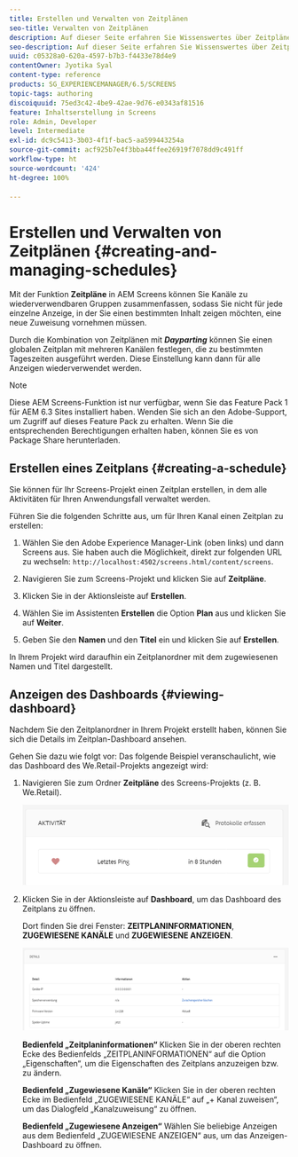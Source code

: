 ```yaml
---
title: Erstellen und Verwalten von Zeitplänen
seo-title: Verwalten von Zeitplänen
description: Auf dieser Seite erfahren Sie Wissenswertes über Zeitpläne. Mit dieser Funktion können Sie Kanäle in wiederverwendbare Gruppen einteilen, sodass Sie nicht für jede einzelne Anzeige, in der Sie einen bestimmten Inhalt zeigen möchten, eine neue Zuweisung vornehmen müssen.
seo-description: Auf dieser Seite erfahren Sie Wissenswertes über Zeitpläne. Mit dieser Funktion können Sie Kanäle in wiederverwendbare Gruppen einteilen, sodass Sie nicht für jede einzelne Anzeige, in der Sie einen bestimmten Inhalt zeigen möchten, eine neue Zuweisung vornehmen müssen.
uuid: c05328a0-620a-4597-b7b3-f4433e78d4e9
contentOwner: Jyotika Syal
content-type: reference
products: SG_EXPERIENCEMANAGER/6.5/SCREENS
topic-tags: authoring
discoiquuid: 75ed3c42-4be9-42ae-9d76-e0343af81516
feature: Inhaltserstellung in Screens
role: Admin, Developer
level: Intermediate
exl-id: dc9c5413-3b03-4f1f-bac5-aa599443254a
source-git-commit: acf925b7e4f3bba44ffee26919f7078dd9c491ff
workflow-type: ht
source-wordcount: '424'
ht-degree: 100%

---
```


# Erstellen und Verwalten von Zeitplänen {#creating-and-managing-schedules}

Mit der Funktion **Zeitpläne** in AEM Screens können Sie Kanäle zu wiederverwendbaren Gruppen zusammenfassen, sodass Sie nicht für jede einzelne Anzeige, in der Sie einen bestimmten Inhalt zeigen möchten, eine neue Zuweisung vornehmen müssen.

Durch die Kombination von Zeitplänen mit ***Dayparting*** können Sie einen globalen Zeitplan mit mehreren Kanälen festlegen, die zu bestimmten Tageszeiten ausgeführt werden. Diese Einstellung kann dann für alle Anzeigen wiederverwendet werden.

>[!NOTE]
>
>Diese AEM Screens-Funktion ist nur verfügbar, wenn Sie das Feature Pack 1 für AEM 6.3 Sites installiert haben. Wenden Sie sich an den Adobe-Support, um Zugriff auf dieses Feature Pack zu erhalten. Wenn Sie die entsprechenden Berechtigungen erhalten haben, können Sie es von Package Share herunterladen.

## Erstellen eines Zeitplans {#creating-a-schedule}

Sie können für Ihr Screens-Projekt einen Zeitplan erstellen, in dem alle Aktivitäten für Ihren Anwendungsfall verwaltet werden.

Führen Sie die folgenden Schritte aus, um für Ihren Kanal einen Zeitplan zu erstellen:

1. Wählen Sie den Adobe Experience Manager-Link (oben links) und dann Screens aus. Sie haben auch die Möglichkeit, direkt zur folgenden URL zu wechseln: `http://localhost:4502/screens.html/content/screens`.
1. Navigieren Sie zum Screens-Projekt und klicken Sie auf **Zeitpläne**.
1. Klicken Sie in der Aktionsleiste auf **Erstellen**.
1. Wählen Sie im Assistenten **Erstellen** die Option **Plan** aus und klicken Sie auf **Weiter**.

1. Geben Sie den **Namen** und den **Titel** ein und klicken Sie auf **Erstellen**.

In Ihrem Projekt wird daraufhin ein Zeitplanordner mit dem zugewiesenen Namen und Titel dargestellt.


## Anzeigen des Dashboards {#viewing-dashboard}

Nachdem Sie den Zeitplanordner in Ihrem Projekt erstellt haben, können Sie sich die Details im Zeitplan-Dashboard ansehen.

Gehen Sie dazu wie folgt vor: Das folgende Beispiel veranschaulicht, wie das Dashboard des We.Retail-Projekts angezeigt wird:

1. Navigieren Sie zum Ordner **Zeitpläne** des Screens-Projekts (z. B. We.Retail).

   ![chlimage_1](assets/chlimage_1.png)

1. Klicken Sie in der Aktionsleiste auf **Dashboard**, um das Dashboard des Zeitplans zu öffnen.

   Dort finden Sie drei Fenster: **ZEITPLANINFORMATIONEN**, **ZUGEWIESENE KANÄLE** und **ZUGEWIESENE ANZEIGEN**.

   ![chlimage_1-1](assets/chlimage_1-1.png)

   **Bedienfeld „Zeitplaninformationen“** Klicken Sie in der oberen rechten Ecke des Bedienfelds „ZEITPLANINFORMATIONEN“ auf die Option „Eigenschaften“, um die Eigenschaften des Zeitplans anzuzeigen bzw. zu ändern.

   **Bedienfeld „Zugewiesene Kanäle“** Klicken Sie in der oberen rechten Ecke im Bedienfeld „ZUGEWIESENE KANÄLE“ auf „+ Kanal zuweisen“, um das Dialogfeld „Kanalzuweisung“ zu öffnen.

   **Bedienfeld „Zugewiesene Anzeigen“** Wählen Sie beliebige Anzeigen aus dem Bedienfeld „ZUGEWIESENE ANZEIGEN“ aus, um das Anzeigen-Dashboard zu öffnen.
